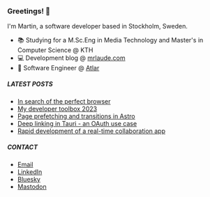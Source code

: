 ### Greetings! 👋

I'm Martin, a software developer based in Stockholm, Sweden.

* 📚 Studying for a M.Sc.Eng in Media Technology and Master's in Computer Science @ KTH
* 💻 Development blog @ [mrlaude.com](https://mrlaude.com)
* 💼 Software Engineer @ [Atlar](https://www.atlar.com/company)

##### LATEST POSTS
<!-- BLOG-POST-LIST:START -->
- [In search of the perfect browser](https://example.com/articles/in-search-of-the-perfect-browser/)
- [My developer toolbox 2023](https://example.com/articles/my-developer-toolbox-2023/)
- [Page prefetching and transitions in Astro](https://example.com/articles/page-prefetching-and-transitions-in-astro/)
- [Deep linking in Tauri - an OAuth use case](https://example.com/articles/deep-linking-in-tauri-an-o-auth-use-case/)
- [Rapid development of a real-time collaboration app](https://example.com/articles/rapid-development-of-a-real-time-collaboration-app/)
<!-- BLOG-POST-LIST:END -->

##### CONTACT
* [Email](mailto:contact@mrlaude.com)
* [LinkedIn](https://www.linkedin.com/in/martinryberglaude/)
* [Bluesky](https://bsky.app/profile/mrlaude.com)
* [Mastodon](https://mastodon.green/@mrlaude)
